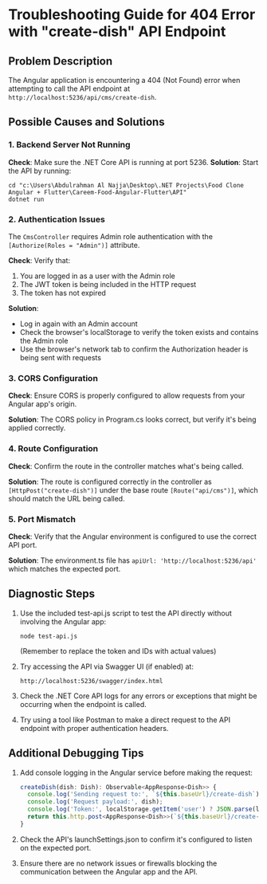 # Troubleshooting Guide for 404 Error with "create-dish" API Endpoint

## Problem Description
The Angular application is encountering a 404 (Not Found) error when attempting to call the API endpoint at `http://localhost:5236/api/cms/create-dish`.

## Possible Causes and Solutions

### 1. Backend Server Not Running
**Check**: Make sure the .NET Core API is running at port 5236.
**Solution**: Start the API by running:
```
cd "c:\Users\Abdulrahman Al Najja\Desktop\.NET Projects\Food Clone Angular + Flutter\Careem-Food-Angular-Flutter\API"
dotnet run
```

### 2. Authentication Issues
The `CmsController` requires Admin role authentication with the `[Authorize(Roles = "Admin")]` attribute.

**Check**: Verify that:
1. You are logged in as a user with the Admin role
2. The JWT token is being included in the HTTP request
3. The token has not expired

**Solution**:
- Log in again with an Admin account
- Check the browser's localStorage to verify the token exists and contains the Admin role
- Use the browser's network tab to confirm the Authorization header is being sent with requests

### 3. CORS Configuration
**Check**: Ensure CORS is properly configured to allow requests from your Angular app's origin.

**Solution**: The CORS policy in Program.cs looks correct, but verify it's being applied correctly.

### 4. Route Configuration
**Check**: Confirm the route in the controller matches what's being called.

**Solution**: The route is configured correctly in the controller as `[HttpPost("create-dish")]` under the base route `[Route("api/cms")]`, which should match the URL being called.

### 5. Port Mismatch
**Check**: Verify that the Angular environment is configured to use the correct API port.

**Solution**: The environment.ts file has `apiUrl: 'http://localhost:5236/api'` which matches the expected port.

## Diagnostic Steps

1. Use the included test-api.js script to test the API directly without involving the Angular app:
   ```
   node test-api.js
   ```
   (Remember to replace the token and IDs with actual values)

2. Try accessing the API via Swagger UI (if enabled) at:
   ```
   http://localhost:5236/swagger/index.html
   ```

3. Check the .NET Core API logs for any errors or exceptions that might be occurring when the endpoint is called.

4. Try using a tool like Postman to make a direct request to the API endpoint with proper authentication headers.

## Additional Debugging Tips

1. Add console logging in the Angular service before making the request:
   ```typescript
   createDish(dish: Dish): Observable<AppResponse<Dish>> {
     console.log('Sending request to:', `${this.baseUrl}/create-dish`);
     console.log('Request payload:', dish);
     console.log('Token:', localStorage.getItem('user') ? JSON.parse(localStorage.getItem('user')!).token : 'No token');
     return this.http.post<AppResponse<Dish>>(`${this.baseUrl}/create-dish`, dish);
   }
   ```

2. Check the API's launchSettings.json to confirm it's configured to listen on the expected port.

3. Ensure there are no network issues or firewalls blocking the communication between the Angular app and the API.
